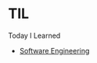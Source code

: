 # TIL
Today I Learned
- [Software Engineering](https://github.com/chansooo/TIL/tree/main/SoftwareEngineering)
